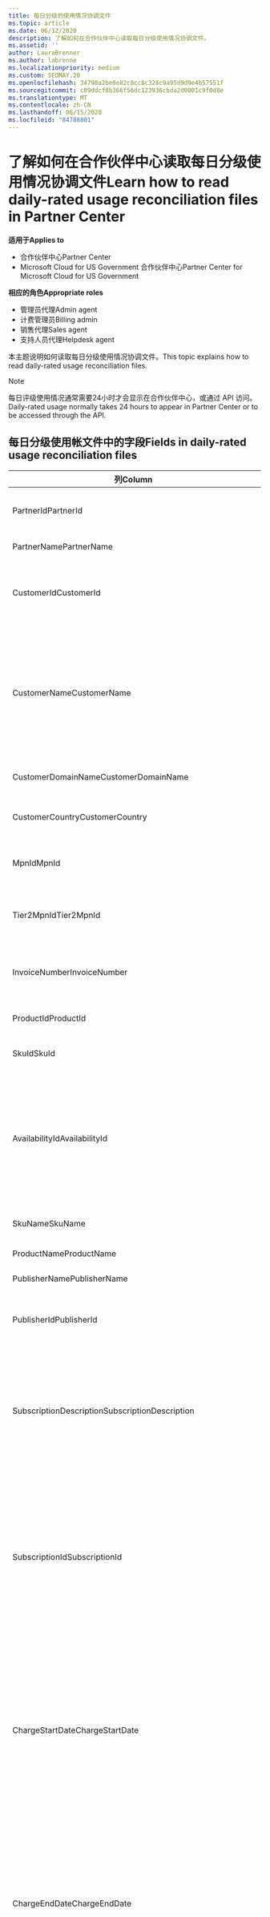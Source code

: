 ```yaml
---
title: 每日分级的使用情况协调文件
ms.topic: article
ms.date: 06/12/2020
description: 了解如何在合作伙伴中心读取每日分级使用情况协调文件。
ms.assetid: ''
author: LauraBrenner
ms.author: labrenne
ms.localizationpriority: medium
ms.custom: SEOMAY.20
ms.openlocfilehash: 34798a2be0e82c8cc8c328c9a95d9d9e4b57551f
ms.sourcegitcommit: c89ddcf8b366f56dc123936cbda2d0001c9f0d8e
ms.translationtype: MT
ms.contentlocale: zh-CN
ms.lasthandoff: 06/15/2020
ms.locfileid: "84788801"
---
```

# <a name="learn-how-to-read-daily-rated-usage-reconciliation-files-in-partner-center"></a><span data-ttu-id="8b578-103">了解如何在合作伙伴中心读取每日分级使用情况协调文件</span><span class="sxs-lookup"><span data-stu-id="8b578-103">Learn how to read daily-rated usage reconciliation files in Partner Center</span></span>

<span data-ttu-id="8b578-104">**适用于**</span><span class="sxs-lookup"><span data-stu-id="8b578-104">**Applies to**</span></span>

- <span data-ttu-id="8b578-105">合作伙伴中心</span><span class="sxs-lookup"><span data-stu-id="8b578-105">Partner Center</span></span>
- <span data-ttu-id="8b578-106">Microsoft Cloud for US Government 合作伙伴中心</span><span class="sxs-lookup"><span data-stu-id="8b578-106">Partner Center for Microsoft Cloud for US Government</span></span>

<span data-ttu-id="8b578-107">**相应的角色**</span><span class="sxs-lookup"><span data-stu-id="8b578-107">**Appropriate roles**</span></span>

- <span data-ttu-id="8b578-108">管理员代理</span><span class="sxs-lookup"><span data-stu-id="8b578-108">Admin agent</span></span>
- <span data-ttu-id="8b578-109">计费管理员</span><span class="sxs-lookup"><span data-stu-id="8b578-109">Billing admin</span></span>
- <span data-ttu-id="8b578-110">销售代理</span><span class="sxs-lookup"><span data-stu-id="8b578-110">Sales agent</span></span>
- <span data-ttu-id="8b578-111">支持人员代理</span><span class="sxs-lookup"><span data-stu-id="8b578-111">Helpdesk agent</span></span>

<span data-ttu-id="8b578-112">本主题说明如何读取每日分级使用情况协调文件。</span><span class="sxs-lookup"><span data-stu-id="8b578-112">This topic explains how to read daily-rated usage reconciliation files.</span></span>

>[!NOTE]
><span data-ttu-id="8b578-113">每日评级使用情况通常需要24小时才会显示在合作伙伴中心，或通过 API 访问。</span><span class="sxs-lookup"><span data-stu-id="8b578-113">Daily-rated usage normally takes 24 hours to appear in Partner Center or to be accessed through the API.</span></span>

## <a name="fields-in-daily-rated-usage-reconciliation-files"></a><span data-ttu-id="8b578-114">每日分级使用帐文件中的字段</span><span class="sxs-lookup"><span data-stu-id="8b578-114">Fields in daily-rated usage reconciliation files</span></span>

| <span data-ttu-id="8b578-115">列</span><span class="sxs-lookup"><span data-stu-id="8b578-115">Column</span></span> | <span data-ttu-id="8b578-116">说明</span><span class="sxs-lookup"><span data-stu-id="8b578-116">Description</span></span> |
| ------ | ----------- |
| <span data-ttu-id="8b578-117">PartnerId</span><span class="sxs-lookup"><span data-stu-id="8b578-117">PartnerId</span></span> | <span data-ttu-id="8b578-118">GUID 格式的合作伙伴标识符。</span><span class="sxs-lookup"><span data-stu-id="8b578-118">Partner identifier in GUID format.</span></span> |
| <span data-ttu-id="8b578-119">PartnerName</span><span class="sxs-lookup"><span data-stu-id="8b578-119">PartnerName</span></span> | <span data-ttu-id="8b578-120">合作伙伴名称。</span><span class="sxs-lookup"><span data-stu-id="8b578-120">Partner name.</span></span> |
| <span data-ttu-id="8b578-121">CustomerId</span><span class="sxs-lookup"><span data-stu-id="8b578-121">CustomerId</span></span> | <span data-ttu-id="8b578-122">GUID 格式的客户的唯一 Microsoft 标识符。</span><span class="sxs-lookup"><span data-stu-id="8b578-122">Unique Microsoft identifier for the customer in GUID format.</span></span> |
| <span data-ttu-id="8b578-123">CustomerName</span><span class="sxs-lookup"><span data-stu-id="8b578-123">CustomerName</span></span> | <span data-ttu-id="8b578-124">合作伙伴中心报告的客户的组织名称。</span><span class="sxs-lookup"><span data-stu-id="8b578-124">Customer's organization name as reported in Partner Center.</span></span> <span data-ttu-id="8b578-125">*此列对于协调发票与系统信息非常重要。*</span><span class="sxs-lookup"><span data-stu-id="8b578-125">*This column is very important for reconciling the invoice with your system information.*</span></span> |
| <span data-ttu-id="8b578-126">CustomerDomainName</span><span class="sxs-lookup"><span data-stu-id="8b578-126">CustomerDomainName</span></span> | <span data-ttu-id="8b578-127">客户的域名。</span><span class="sxs-lookup"><span data-stu-id="8b578-127">The customer's domain name.</span></span> |
| <span data-ttu-id="8b578-128">CustomerCountry</span><span class="sxs-lookup"><span data-stu-id="8b578-128">CustomerCountry</span></span> | <span data-ttu-id="8b578-129">客户所在的国家/地区。</span><span class="sxs-lookup"><span data-stu-id="8b578-129">The country in which the customer is located.</span></span> |
| <span data-ttu-id="8b578-130">MpnId</span><span class="sxs-lookup"><span data-stu-id="8b578-130">MpnId</span></span> | <span data-ttu-id="8b578-131">CSP 合作伙伴的 MPN 标识符。</span><span class="sxs-lookup"><span data-stu-id="8b578-131">MPN identifier of the CSP partner.</span></span> |
| <span data-ttu-id="8b578-132">Tier2MpnId</span><span class="sxs-lookup"><span data-stu-id="8b578-132">Tier2MpnId</span></span> | <span data-ttu-id="8b578-133">订阅的记录分销商的 MPN 标识符。</span><span class="sxs-lookup"><span data-stu-id="8b578-133">MPN identifier of the reseller of record for the subscription.</span></span> |
| <span data-ttu-id="8b578-134">InvoiceNumber</span><span class="sxs-lookup"><span data-stu-id="8b578-134">InvoiceNumber</span></span> | <span data-ttu-id="8b578-135">指定交易显示时对应的发票号。</span><span class="sxs-lookup"><span data-stu-id="8b578-135">Invoice number where the specified transaction appears.</span></span> |
| <span data-ttu-id="8b578-136">ProductId</span><span class="sxs-lookup"><span data-stu-id="8b578-136">ProductId</span></span> | <span data-ttu-id="8b578-137">产品的标识符。</span><span class="sxs-lookup"><span data-stu-id="8b578-137">The identifier for the product.</span></span> |
| <span data-ttu-id="8b578-138">SkuId</span><span class="sxs-lookup"><span data-stu-id="8b578-138">SkuId</span></span> | <span data-ttu-id="8b578-139">特定 SKU 的标识符。</span><span class="sxs-lookup"><span data-stu-id="8b578-139">The identifier for a particular SKU.</span></span> |
| <span data-ttu-id="8b578-140">AvailabilityId</span><span class="sxs-lookup"><span data-stu-id="8b578-140">AvailabilityId</span></span> | <span data-ttu-id="8b578-141">特定 SKU 可用性的标识符。</span><span class="sxs-lookup"><span data-stu-id="8b578-141">The identifier for a particular SKU's availability.</span></span> <span data-ttu-id="8b578-142">这表明 SKU 是否可在给定的国家/地区、货币、行业段等购买。</span><span class="sxs-lookup"><span data-stu-id="8b578-142">This shows whether the SKU is available for purchase in the given country, currency, industry segment, etc.</span></span> |
| <span data-ttu-id="8b578-143">SkuName</span><span class="sxs-lookup"><span data-stu-id="8b578-143">SkuName</span></span> | <span data-ttu-id="8b578-144">特定 SKU 的名称。</span><span class="sxs-lookup"><span data-stu-id="8b578-144">The title for a particular SKU.</span></span> |
| <span data-ttu-id="8b578-145">ProductName</span><span class="sxs-lookup"><span data-stu-id="8b578-145">ProductName</span></span> | <span data-ttu-id="8b578-146">产品的名称。</span><span class="sxs-lookup"><span data-stu-id="8b578-146">The name of the product.</span></span> |
| <span data-ttu-id="8b578-147">PublisherName</span><span class="sxs-lookup"><span data-stu-id="8b578-147">PublisherName</span></span> | <span data-ttu-id="8b578-148">发行者的名称。</span><span class="sxs-lookup"><span data-stu-id="8b578-148">The name of the publisher.</span></span> |
| <span data-ttu-id="8b578-149">PublisherId</span><span class="sxs-lookup"><span data-stu-id="8b578-149">PublisherId</span></span> | <span data-ttu-id="8b578-150">GUID 格式的发布服务器的标识符。</span><span class="sxs-lookup"><span data-stu-id="8b578-150">The identifier of the publisher in GUID format.</span></span> |
| <span data-ttu-id="8b578-151">SubscriptionDescription</span><span class="sxs-lookup"><span data-stu-id="8b578-151">SubscriptionDescription</span></span> | <span data-ttu-id="8b578-152">客户购买的服务产品的名称，如价目表中所定义。</span><span class="sxs-lookup"><span data-stu-id="8b578-152">The name of the service offering purchased by the customer, as defined in the price list.</span></span> <span data-ttu-id="8b578-153">（这是与**OfferName**相同的字段）。</span><span class="sxs-lookup"><span data-stu-id="8b578-153">(This is an identical field to **OfferName**).</span></span> |
| <span data-ttu-id="8b578-154">SubscriptionId</span><span class="sxs-lookup"><span data-stu-id="8b578-154">SubscriptionId</span></span> | <span data-ttu-id="8b578-155">订阅在 Microsoft 计费平台中的唯一标识符。</span><span class="sxs-lookup"><span data-stu-id="8b578-155">Unique identifier for a subscription in the Microsoft billing platform.</span></span> <span data-ttu-id="8b578-156">不用于对帐。</span><span class="sxs-lookup"><span data-stu-id="8b578-156">Not used for reconciliation.</span></span> <span data-ttu-id="8b578-157">*此标识符不同于合作伙伴管理控制台上的\*\*订阅 ID*\* 。\*</span><span class="sxs-lookup"><span data-stu-id="8b578-157">*This identifier is not the same as the **Subscription ID** on the partner admin console.*</span></span> |
| <span data-ttu-id="8b578-158">ChargeStartDate</span><span class="sxs-lookup"><span data-stu-id="8b578-158">ChargeStartDate</span></span> | <span data-ttu-id="8b578-159">计费周期的开始日期（在显示以前的计费周期内先前 uncharged 的潜在使用情况数据的日期时除外）。</span><span class="sxs-lookup"><span data-stu-id="8b578-159">Start date of the billing cycle (except when presenting dates of previously uncharged latent usage data from the previous billing cycle).</span></span> <span data-ttu-id="8b578-160">该时间始终为一天的起点时间，即 0:00。</span><span class="sxs-lookup"><span data-stu-id="8b578-160">The time is always the beginning of the day, 0:00.</span></span> |
| <span data-ttu-id="8b578-161">ChargeEndDate</span><span class="sxs-lookup"><span data-stu-id="8b578-161">ChargeEndDate</span></span> | <span data-ttu-id="8b578-162">计费周期的结束日期（在显示以前的 biling 循环中先前 uncharged 的潜在使用情况数据的日期时除外）。</span><span class="sxs-lookup"><span data-stu-id="8b578-162">End date of billing cycle (except when presenting dates of previously uncharged latent usage data from the previous biling cycle).</span></span> <span data-ttu-id="8b578-163">时间始终是一天的结束，即 23:59。</span><span class="sxs-lookup"><span data-stu-id="8b578-163">The time is always the end of the day, 23:59.</span></span> |
| <span data-ttu-id="8b578-164">UsageDate</span><span class="sxs-lookup"><span data-stu-id="8b578-164">UsageDate</span></span> | <span data-ttu-id="8b578-165">服务使用日期。</span><span class="sxs-lookup"><span data-stu-id="8b578-165">Date of service usage.</span></span> |
| <span data-ttu-id="8b578-166">MeterType</span><span class="sxs-lookup"><span data-stu-id="8b578-166">MeterType</span></span> | <span data-ttu-id="8b578-167">计量器的类型。</span><span class="sxs-lookup"><span data-stu-id="8b578-167">The type of meter.</span></span> |
| <span data-ttu-id="8b578-168">MeterCategory</span><span class="sxs-lookup"><span data-stu-id="8b578-168">MeterCategory</span></span> | <span data-ttu-id="8b578-169">用量对应的顶级服务。</span><span class="sxs-lookup"><span data-stu-id="8b578-169">The top-level service for the usage.</span></span> |
| <span data-ttu-id="8b578-170">MeterId</span><span class="sxs-lookup"><span data-stu-id="8b578-170">MeterId</span></span> | <span data-ttu-id="8b578-171">所使用的计量的标识符。</span><span class="sxs-lookup"><span data-stu-id="8b578-171">The identifier for the meter being used.</span></span> |
| <span data-ttu-id="8b578-172">MeterSubCategory</span><span class="sxs-lookup"><span data-stu-id="8b578-172">MeterSubCategory</span></span> | <span data-ttu-id="8b578-173">Azure 服务的类型，该类型可能会影响费率。</span><span class="sxs-lookup"><span data-stu-id="8b578-173">The type of Azure service, which can affect the rate.</span></span> |
| <span data-ttu-id="8b578-174">MeterName</span><span class="sxs-lookup"><span data-stu-id="8b578-174">MeterName</span></span> | <span data-ttu-id="8b578-175">所使用的计量的度量单位。</span><span class="sxs-lookup"><span data-stu-id="8b578-175">The unit of measure for the meter being consumed.</span></span> |
| <span data-ttu-id="8b578-176">MeterRegion</span><span class="sxs-lookup"><span data-stu-id="8b578-176">MeterRegion</span></span> | <span data-ttu-id="8b578-177">此列标识服务的区域内的数据中心的位置（该位置适用且人口密集）。</span><span class="sxs-lookup"><span data-stu-id="8b578-177">This column identifies the location of a data center within the region for services where this is applicable and populated.</span></span> |
| <span data-ttu-id="8b578-178">计价单位</span><span class="sxs-lookup"><span data-stu-id="8b578-178">Unit</span></span> | <span data-ttu-id="8b578-179">资源**名称**的单位。</span><span class="sxs-lookup"><span data-stu-id="8b578-179">The unit of the resource **Name**.</span></span> |
| <span data-ttu-id="8b578-180">ResourceLocation</span><span class="sxs-lookup"><span data-stu-id="8b578-180">ResourceLocation</span></span> | <span data-ttu-id="8b578-181">计量器正在其中运行的数据中心。</span><span class="sxs-lookup"><span data-stu-id="8b578-181">The data center where the meter is running.</span></span> |
| <span data-ttu-id="8b578-182">ConsumedService</span><span class="sxs-lookup"><span data-stu-id="8b578-182">ConsumedService</span></span> | <span data-ttu-id="8b578-183">使用的 Azure 平台服务。</span><span class="sxs-lookup"><span data-stu-id="8b578-183">The Azure platform service that you used.</span></span> |
| <span data-ttu-id="8b578-184">resourceGroup</span><span class="sxs-lookup"><span data-stu-id="8b578-184">ResourceGroup</span></span> | <span data-ttu-id="8b578-185">表示一个容器，用于保存 Azure 解决方案的相关资源。</span><span class="sxs-lookup"><span data-stu-id="8b578-185">Represents a container that holds related resources for an Azure solution.</span></span> |
| <span data-ttu-id="8b578-186">ResourceURI</span><span class="sxs-lookup"><span data-stu-id="8b578-186">ResourceURI</span></span> | <span data-ttu-id="8b578-187">所使用资源的 URI。</span><span class="sxs-lookup"><span data-stu-id="8b578-187">The URI of the resource being used.</span></span> |
| <span data-ttu-id="8b578-188">ChargeType</span><span class="sxs-lookup"><span data-stu-id="8b578-188">ChargeType</span></span> | <span data-ttu-id="8b578-189">费用或调整的类型。</span><span class="sxs-lookup"><span data-stu-id="8b578-189">The type of charge or adjustment.</span></span>  |
| <span data-ttu-id="8b578-190">UnitPrice</span><span class="sxs-lookup"><span data-stu-id="8b578-190">UnitPrice</span></span> | <span data-ttu-id="8b578-191">在购买时价格列表中发布的每个许可证的价格。</span><span class="sxs-lookup"><span data-stu-id="8b578-191">Price per license, as published in the price list at the time of purchase.</span></span> <span data-ttu-id="8b578-192">请确保此价格与在协调期间存储在计费系统中的信息相匹配。</span><span class="sxs-lookup"><span data-stu-id="8b578-192">Make sure this price matches the information stored in your billing system during reconciliation.</span></span> |
| <span data-ttu-id="8b578-193">数量</span><span class="sxs-lookup"><span data-stu-id="8b578-193">Quantity</span></span> | <span data-ttu-id="8b578-194">许可证数量。</span><span class="sxs-lookup"><span data-stu-id="8b578-194">Number of licenses.</span></span> <span data-ttu-id="8b578-195">请确保此价格与在协调期间存储在计费系统中的信息相匹配。</span><span class="sxs-lookup"><span data-stu-id="8b578-195">Make sure this price matches the information stored in your billing system during reconciliation.</span></span> |
| <span data-ttu-id="8b578-196">Unittype.pixel 度量</span><span class="sxs-lookup"><span data-stu-id="8b578-196">UnitType</span></span> | <span data-ttu-id="8b578-197">计量计量器的单位类型。</span><span class="sxs-lookup"><span data-stu-id="8b578-197">The type of unit the meter is charged in.</span></span>  |
| <span data-ttu-id="8b578-198">BillingPreTaxTotal</span><span class="sxs-lookup"><span data-stu-id="8b578-198">BillingPreTaxTotal</span></span> | <span data-ttu-id="8b578-199">税前的总帐单金额。</span><span class="sxs-lookup"><span data-stu-id="8b578-199">Total billing amount before taxes.</span></span> |
| <span data-ttu-id="8b578-200">BillingCurrency</span><span class="sxs-lookup"><span data-stu-id="8b578-200">BillingCurrency</span></span> | <span data-ttu-id="8b578-201">客户的地理区域中的货币。</span><span class="sxs-lookup"><span data-stu-id="8b578-201">The currency in the customer's geographic region.</span></span> |
| <span data-ttu-id="8b578-202">PricingPreTaxTotal</span><span class="sxs-lookup"><span data-stu-id="8b578-202">PricingPreTaxTotal</span></span> | <span data-ttu-id="8b578-203">添加税款之前的定价。</span><span class="sxs-lookup"><span data-stu-id="8b578-203">The pricing before taxes are added.</span></span> |
| <span data-ttu-id="8b578-204">PricingCurrency</span><span class="sxs-lookup"><span data-stu-id="8b578-204">PricingCurrency</span></span> | <span data-ttu-id="8b578-205">价目表中的货币。</span><span class="sxs-lookup"><span data-stu-id="8b578-205">The currency in the price list.</span></span> |
| <span data-ttu-id="8b578-206">ServiceInfo1</span><span class="sxs-lookup"><span data-stu-id="8b578-206">ServiceInfo1</span></span> | <span data-ttu-id="8b578-207">在给定日期预配和使用的服务总线连接数。</span><span class="sxs-lookup"><span data-stu-id="8b578-207">The number of Service Bus connections that were provisioned and utilized on a given day.</span></span> |
| <span data-ttu-id="8b578-208">ServiceInfo2</span><span class="sxs-lookup"><span data-stu-id="8b578-208">ServiceInfo2</span></span> | <span data-ttu-id="8b578-209">捕获可选的服务特定元数据的旧字段。</span><span class="sxs-lookup"><span data-stu-id="8b578-209">A legacy field that captures optional service-specific metadata.</span></span> |
| <span data-ttu-id="8b578-210">Tags</span><span class="sxs-lookup"><span data-stu-id="8b578-210">Tags</span></span> | <span data-ttu-id="8b578-211">表示由用户设置的 Azure 资源的逻辑组织。</span><span class="sxs-lookup"><span data-stu-id="8b578-211">Represents a logical organization of Azure resources set by the user.</span></span> |
| <span data-ttu-id="8b578-212">AdditionalInfo</span><span class="sxs-lookup"><span data-stu-id="8b578-212">AdditionalInfo</span></span> | <span data-ttu-id="8b578-213">其他列中未包括的任何其他信息。</span><span class="sxs-lookup"><span data-stu-id="8b578-213">Any additional information not covered in other columns.</span></span> |
| <span data-ttu-id="8b578-214">EffectiveUnitPrice</span><span class="sxs-lookup"><span data-stu-id="8b578-214">EffectiveUnitPrice</span></span> | <span data-ttu-id="8b578-215">按单位收费的实际值，包括任何折扣、获得的信用额度等。</span><span class="sxs-lookup"><span data-stu-id="8b578-215">The actual value charged per unit, including any discounts, earned credit, etc.</span></span> |
| <span data-ttu-id="8b578-216">PCToBCExchangeRate</span><span class="sxs-lookup"><span data-stu-id="8b578-216">PCToBCExchangeRate</span></span> | <span data-ttu-id="8b578-217">定价货币应用于计费货币的汇率。</span><span class="sxs-lookup"><span data-stu-id="8b578-217">Exchange rate applied for pricing currency to billing currency.</span></span> |
| <span data-ttu-id="8b578-218">PCToBCExchangeRateDate</span><span class="sxs-lookup"><span data-stu-id="8b578-218">PCToBCExchangeRateDate</span></span> | <span data-ttu-id="8b578-219">确定计费货币的定价货币的日期。</span><span class="sxs-lookup"><span data-stu-id="8b578-219">The date on which the pricing currency to the billing currency is determined.</span></span> |
| <span data-ttu-id="8b578-220">EntitlementId</span><span class="sxs-lookup"><span data-stu-id="8b578-220">EntitlementId</span></span> | <span data-ttu-id="8b578-221">表示 Azure 订阅 ID。</span><span class="sxs-lookup"><span data-stu-id="8b578-221">Represents the Azure Subscription ID.</span></span> |
| <span data-ttu-id="8b578-222">EntitlementDescription</span><span class="sxs-lookup"><span data-stu-id="8b578-222">EntitlementDescription</span></span> | <span data-ttu-id="8b578-223">表示 Azure 订阅 ID 的名称。</span><span class="sxs-lookup"><span data-stu-id="8b578-223">Represents the name of the Azure Subscription ID.</span></span> |
| <span data-ttu-id="8b578-224">PartnerEarnedCreditPercentage</span><span class="sxs-lookup"><span data-stu-id="8b578-224">PartnerEarnedCreditPercentage</span></span> | <span data-ttu-id="8b578-225">显示行项目的 PartnerEarnedCredit。</span><span class="sxs-lookup"><span data-stu-id="8b578-225">Displays the PartnerEarnedCredit for the line item.</span></span> <span data-ttu-id="8b578-226">挣贷款将为0或15%</span><span class="sxs-lookup"><span data-stu-id="8b578-226">Earned credit will be either 0 or 15 percent</span></span> |
